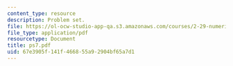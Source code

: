 ```yaml
---
content_type: resource
description: Problem set.
file: https://ol-ocw-studio-app-qa.s3.amazonaws.com/courses/2-29-numerical-marine-hydrodynamics-13-024-spring-2003/67e3905f141f466855a92904bf65a7d1_ps7.pdf
file_type: application/pdf
resourcetype: Document
title: ps7.pdf
uid: 67e3905f-141f-4668-55a9-2904bf65a7d1
---
```

